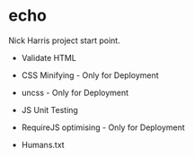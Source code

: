 echo
====

Nick Harris project start point.

* Validate HTML

* CSS Minifying - Only for Deployment
* uncss - Only for Deployment

* JS Unit Testing
* RequireJS optimising - Only for Deployment

* Humans.txt
